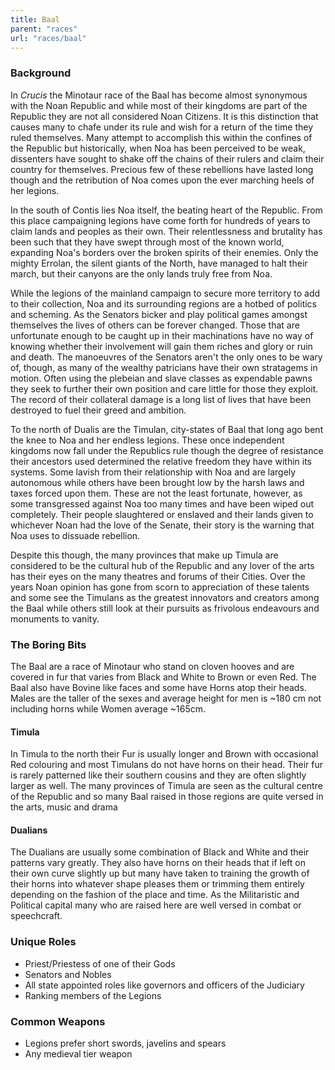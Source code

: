 ```yaml
---
title: Baal
parent: "races"
url: "races/baal"
---
```


### Background

In _Crucis_ the Minotaur race of the Baal has become almost synonymous with the Noan Republic and while most of their kingdoms are part of the Republic they are not all considered Noan Citizens. It is this distinction that causes many to chafe under its rule and wish for a return of the time they ruled themselves. Many attempt to accomplish this within the confines of the Republic but historically, when Noa has been perceived to be weak, dissenters have sought to shake off the chains of their rulers and claim their country for themselves. Precious few of these rebellions have lasted long though and the retribution of Noa comes upon the ever marching heels of her legions.

In the south of Contis lies Noa itself, the beating heart of the Republic. From this place campaigning legions have come forth for hundreds of years to claim lands and peoples as their own. Their relentlessness and brutality has been such that they have swept through most of the known world, expanding Noa's borders over the broken spirits of their enemies. Only the mighty Errolan, the silent giants of the North, have managed to halt their march, but their canyons are the only lands truly free from Noa.

While the legions of the mainland campaign to secure more territory to add to their collection, Noa and its surrounding regions are a hotbed of politics and scheming. As the Senators bicker and play political games amongst themselves the lives of others can be forever changed. Those that are unfortunate enough to be caught up in their machinations have no way of knowing whether their involvement will gain them riches and glory or ruin and death. The manoeuvres of the Senators aren't the only ones to be wary of, though, as many of the wealthy patricians have their own stratagems in motion. Often using the plebeian and slave classes as expendable pawns they seek to further their own position and care little for those they exploit. The record of their collateral damage is a long list of lives that have been destroyed to fuel their greed and ambition.

To the north of Dualis are the Timulan, city-states of Baal that long ago bent the knee to Noa and her endless legions. These once independent kingdoms now fall under the Republics rule though the degree of resistance their ancestors used determined the relative freedom they have within its systems. Some lavish from their relationship with Noa and are largely autonomous while others have been brought low by the harsh laws and taxes forced upon them. These are not the least fortunate, however, as some transgressed against Noa too many times and have been wiped out completely. Their people slaughtered or enslaved and their lands given to whichever Noan had the love of the Senate, their story is the warning that Noa uses to dissuade rebellion.

Despite this though, the many provinces that make up Timula are considered to be the cultural hub of the Republic and any lover of the arts has their eyes on the many theatres and forums of their Cities. Over the years Noan opinion has gone from scorn to appreciation of these talents and some see the Timulans as the greatest innovators and creators among the Baal while others still look at their pursuits as frivolous endeavours and monuments to vanity.

### The Boring Bits

The Baal are a race of Minotaur who stand on cloven hooves and are covered in fur that varies from Black and White to Brown or even Red. The Baal also have Bovine like faces and some have Horns atop their heads. Males are the taller of the sexes and average height for men is ~180 cm not including horns while Women average ~165cm.

#### Timula

In Timula to the north their Fur is usually longer and Brown with occasional Red colouring and most Timulans do not have horns on their head. Their fur is rarely patterned like their southern cousins and they are often slightly larger as well. The many provinces of Timula are seen as the cultural centre of the Republic and so many Baal raised in those regions are quite versed in the arts, music and drama

#### Dualians

The Dualians are usually some combination of Black and White and their patterns vary greatly. They also have horns on their heads that if left on their own curve slightly up but many have taken to training the growth of their horns into whatever shape pleases them or trimming them entirely depending on the fashion of the place and time. As the Militaristic and Political capital many who are raised here are well versed in combat or speechcraft.

### Unique Roles

* Priest/Priestess of one of their Gods
* Senators and Nobles
* All state appointed roles like governors and officers of the Judiciary
* Ranking members of the Legions

### Common Weapons

* Legions prefer short swords, javelins and spears
* Any medieval tier weapon
